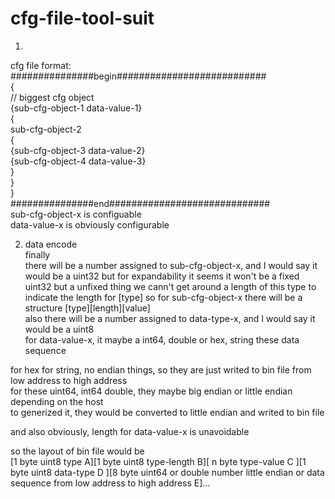 # cfg-file-tool-suit  
1)  
cfg file format:  
###############begin###########################  
{  
// biggest cfg object  
    {sub-cfg-object-1 data-value-1}  
    {  
        sub-cfg-object-2  
        {  
          {sub-cfg-object-3 data-value-2}  
          {sub-cfg-object-4 data-value-3}  
        }  
    }  
}  
###############end#############################  
sub-cfg-object-x is configuable    
data-value-x is obviously configurable
  
2) data encode  
finally   
there will be a number assigned to sub-cfg-object-x, and I would say it would be a uint32 but for expandability it seems it won't be a fixed uint32 but a unfixed thing we cann't get around a length of this type to indicate the length for [type]
so for sub-cfg-object-x there will be a structure [type][length][value]  
also there will be a number assigned to data-type-x, and I would say it would be a uint8  
for data-value-x, it maybe a int64, double or hex, string these data sequence  
  
for hex for string, no endian things, so they are just writed to bin file from low address to high address  
for these uint64, int64 double, they maybe big endian or little endian depending on the host  
to generized it, they would be converted to little endian and writed to bin file  

and also obviously, length for data-value-x is unavoidable  
  
so the layout of bin file would be  
[1 byte uint8 type A][1 byte uint8 type-length B][ n byte type-value C ][1 byte uint8 data-type D ][8 byte uint64 or double number little endian or data sequence from low address to high address E]...  

